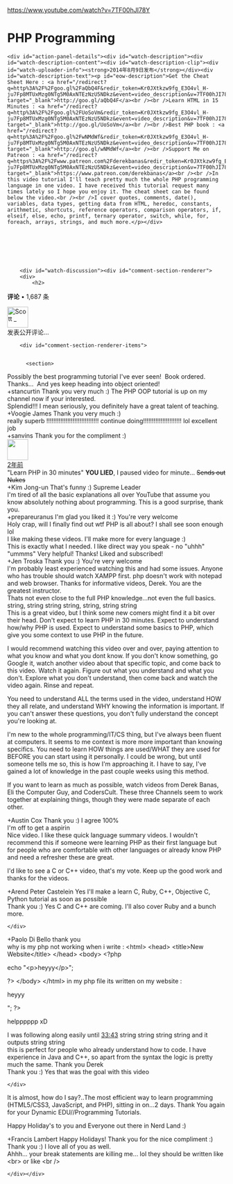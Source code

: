 <a href="https://www.youtube.com/watch?v=7TF00hJI78Y">https://www.youtube.com/watch?v=7TF00hJI78Y</a><div id="articleHeader"><h1>              PHP Programming        </h1></div>




      


    


    <div id="action-panel-details"><div id="watch-description"><div id="watch-description-content"><div id="watch-description-clip"><div id="watch-uploader-info"><strong>2014年8月9日发布</strong></div><div id="watch-description-text"><p id="eow-description">Get the Cheat Sheet Here : <a href="/redirect?q=http%3A%2F%2Fgoo.gl%2FaQbQ4F&redir_token=Kr0JXtkzw9fg_E3O4vl_H-ju7Fp8MTUxMzg0NTg5M0AxNTEzNzU5NDkz&event=video_description&v=7TF00hJI78Y" target="_blank">http://goo.gl/aQbQ4F</a><br /><br />Learn HTML in 15 Minutes : <a href="/redirect?q=http%3A%2F%2Fgoo.gl%2FUoSoVm&redir_token=Kr0JXtkzw9fg_E3O4vl_H-ju7Fp8MTUxMzg0NTg5M0AxNTEzNzU5NDkz&event=video_description&v=7TF00hJI78Y" target="_blank">http://goo.gl/UoSoVm</a><br /><br />Best PHP book : <a href="/redirect?q=http%3A%2F%2Fgoo.gl%2FwNMdWf&redir_token=Kr0JXtkzw9fg_E3O4vl_H-ju7Fp8MTUxMzg0NTg5M0AxNTEzNzU5NDkz&event=video_description&v=7TF00hJI78Y" target="_blank">http://goo.gl/wNMdWf</a><br /><br />Support Me on Patreon : <a href="/redirect?q=https%3A%2F%2Fwww.patreon.com%2Fderekbanas&redir_token=Kr0JXtkzw9fg_E3O4vl_H-ju7Fp8MTUxMzg0NTg5M0AxNTEzNzU5NDkz&event=video_description&v=7TF00hJI78Y" target="_blank">https://www.patreon.com/derekbanas</a><br /><br />In this video tutorial I'll teach pretty much the whole PHP programming language in one video. I have received this tutorial request many times lately so I hope you enjoy it. The cheat sheet can be found below the video.<br /><br />I cover quotes, comments, date(), variables, data types, getting data from HTML, heredoc, constants, arithmetic, shortcuts, reference operators, comparison operators, if, elseif, else, echo, printf, ternary operator, switch, while, for, foreach, arrays, strings, and much more.</p></div>  
  
  





        <div id="watch-discussion"><div id="comment-section-renderer">
        <div>
            <h2>
<b>评论</b> • 1,687 条  </h2>

            
<div>
  
    
      
        
  <img src="https://yt3.ggpht.com/-y1w-VXAcGBg/AAAAAAAAAAI/AAAAAAAAAAA/25KvsE6xQFw/s48-c-k-no-mo-rj-c0xffffff/photo.jpg" width="48" height="48" alt="Scott _" />

        
      
    
  



<div><div>发表公开评论…</div>
                

          
        
        <div id="comment-section-renderer-items">
      

          <section>
<div>



    
<div><div><div>Possibly the best programming tutorial I've ever seen!  Book ordered.  Thanks...  And yes keep heading into object oriented!﻿</div>

<div>
  <div>
    <div>
        





    


        


          
<div>



    
<div><div><div>+stancurtin Thank you very much :) The PHP OOP tutorial is up on my channel now if your interested.﻿</div>



    
    
  
</section>
      <section>
<div>



    
<div><div><div>Splendid!!! I mean seriously, you definitely have a great talent of teaching.﻿</div>

<div>
  <div>
    <div>
        





    


        


          
<div>



    
<div><div><div>+Voogie James Thank you very much :)﻿</div>



    
    
  
</section>
      <section>
<div>



    
<div><div><div>really superb !!!!!!!!!!!!!!!!!!!!!!!!!!!!!!
continue doing!!!!!!!!!!!!!!!!!!!!!!
lol excellent job﻿</div>

<div>
  <div>
    <div>
        





    


        


          
<div>



    
<div><div><div>+sanvins Thank you for the compliment :)﻿</div>



    
    
  
</section>
      <section>
<div>
  
    
      
        
  <img src="//s.ytimg.com/yts/img/avatar_48-vfllY0UTT.png" width="48" height="48" />

        
      
    
  



    
<div><div><a href="/watch?v=7TF00hJI78Y&lc=Ugiq26cIljMpp3gCoAEC" target="_blank">2年前</a></div><div><div>"Learn PHP in 30 minutes" <b>YOU LIED</b>, I paused video for minute... <s>Sends out Nukes﻿</s></div>

<div>
  <div>
    <div>
        





    


        


          
<div>



    
<div><div><div>+Kim Jong-un That's funny :) Supreme Leader﻿</div>



    
    
  
</section>
      <section>
<div>



    
<div><div><div>
I'm tired of all the basic explanations all over YouTube that assume you know absolutely nothing about programming. This is a good surprise, thank you.﻿</div>

<div>
  <div>
    <div>
        





    


        


          
<div>



    
<div><div><div>+prepareuranus I'm glad you liked it :) You're very welcome﻿</div>



    
    
  
</section>
      <section>
<div>



    
<div><div><div>Holy crap, will I finally find out wtf PHP is all about? I shall see soon enough lol﻿</div>

<div>
  <div>
    <div>
        





    


        


          
<div>



    
<div><div><div>I like making these videos. I'll make more for every language :)﻿</div>



    
    
  
</section>
      <section>
<div>



    
<div><div><div>This is exactly what I needed. I like direct way you speak - no "uhhh" "ummms" Very helpful! Thanks! Liked and subscribed!﻿</div>

<div>
  <div>
    <div>
        





    


        


          
<div>



    
<div><div><div>+Jen Troska Thank you :) You're very welcome﻿</div>



    
    
  
</section>
      <section>
<div>



    
<div><div><div>I'm probably least experienced watching this and had some issues.  Anyone who has trouble should watch XAMPP first.  php doesn't work with notepad and web browser.  Thanks for informative videos, Derek.  You are the greatest instructor.﻿</div>

</section>
      <section>
<div>



    
<div><div><div>Thats not even close to the full PHP knowledge...not even the full basics.﻿</div>

</section>
      <section>
<div>



    
<div><div><div>string, string string string, string, string string﻿</div>

</section>
      <section>
<div>



    
<div><div><div>This is a great video, but I think some new comers might find it a bit over their head. Don't expect to learn PHP in 30 minutes. Expect to understand how/why PHP is used. Expect to understand some basics to PHP, which give you some context to use PHP in the future. 

I would recommend watching this video over and over, paying attention to what you know and what you dont know. If you don't know something, go Google it, watch another video about that specific topic, and come back to this video. Watch it again. Figure out what you understand and what you don't. Explore what you don't understand, then come back and watch the video again. Rinse and repeat. 

You need to understand ALL the terms used in the video, understand HOW they all relate, and understand WHY knowing the information is important. If you can't answer these questions, you don't fully understand the concept you're looking at.  

I'm new to the whole programming/IT/CS thing, but I've always been fluent at computers. It seems to me context is more more important than knowing specifics. You need to learn HOW things are used/WHAT they are used for BEFORE you can start using it personally. I could be wrong, but until someone tells me so, this is how I'm approaching it. I have to say, I've gained a lot of knowledge in the past couple weeks using this method.

If you want to learn as much as possible, watch videos from Derek Banas, Eli the Computer Guy, and CodersCult. These three Channels seem to work together at explaining things, though they were made separate of each other.﻿</div></div>

</div></div><div>    
<div>



    
<div><div><div>+Austin Cox Thank you :) I agree 100%﻿</div></div>

</div></div>
</div></section>
      <section>
<div>



    
<div><div><div>I'm off to get a aspirin﻿</div></div>

</div></div></section>
      <section>
<div>



    
<div><div><div>Nice video. I like these quick language summary videos. I wouldn't recommend this if someone were learning PHP as their first language but for people who are comfortable with other languages or already know PHP and need a refresher these are great.

I'd like to see a C or C++ video, that's my vote. Keep up the good work and thanks for the videos.﻿</div></div>

</div></div><div>
  <div>
    <div>
        





    


        


          
<div>



    
<div><div><div>+Arend Peter Castelein Yes I'll make a learn C, Ruby, C++, Objective C, Python tutorial as soon as possible﻿</div></div>

</div></div>
    
<div>



    
<div><div><div>Thank you :) Yes C and C++ are coming. I'll also cover Ruby and a bunch more.﻿</div></div>

</div></div>

    </div>
    
  </div>
</div></section>
      <section>
<div>    
<div>



    
<div><div><div>+Paolo Di Bello thank you﻿</div></div>

</div></div>
</div></section>
      <section>
<div>



    
<div><div><div>why is my php not working when i write : 
&lt;html&gt;
&lt;head&gt;
 &lt;title&gt;New Website&lt;/title&gt;
&lt;/head&gt;
&lt;body&gt;
&lt;?php 

 echo "&lt;p&gt;heyyy&lt;/p&gt;";

 ?&gt;
&lt;/body&gt;
&lt;/html&gt;
in my php file its written on my website :

heyyy

"; ?&gt; 

helpppppp xD﻿</div></div>

</div></div></section>
      <section>
<div>



    
<div><div><div>I was following along easily until <a href="/watch?v=7TF00hJI78Y&t=2023s" target="_blank">33:43</a> string string string string and it outputs string string﻿</div></div>

</div></div></section>
      <section>
<div>



    
<div><div><div>this is perfect  for people who already understand how to code. I have experience in Java and C++, so apart from the syntax the logic is pretty much the same. Thank you Derek﻿</div></div>

</div></div><div>
  <div>
    <div>
        





    


        


          
<div>



    
<div><div><div>Thank you :) Yes that was the goal with this video﻿</div></div>

</div></div>

    </div>
    
  </div>
</div></section>
      <section>
<div>



    
<div><div><div>It is almost, how do I say?..The most efficient way to learn programming
(HTML5/CSS3, JavaScript, and PHP), sitting in on...2 days.
Thank You again for your Dynamic EDU//Programming Tutorials.

Happy Holiday's to you and Everyone out there in Nerd Land :)﻿</div></div>

</div></div><div>    
<div>



    
<div><div><div>+Francis Lambert Happy Holidays! Thank you for the nice compliment :)﻿</div></div>

</div></div>
</div></section>
      <section>
<div>    
<div>



    
<div><div><div>Thank you :) I love all of you as well.﻿</div></div>

</div></div>
</div></section>
      <section>
<div>



    
<div><div><div>Ahhh... your break statements are killing me... lol they should be written like &lt;br&gt; or like &lt;br /&gt;﻿</div></div>

</div></div></section>

  </div>

          





    


        
      
        

      
    </div></div>


      